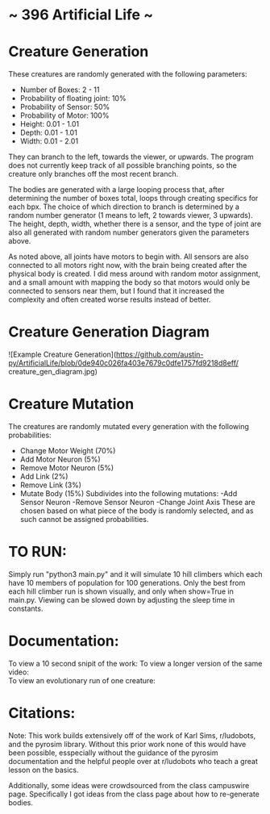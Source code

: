 
~ 396 Artificial Life ~ 
=======================


Creature Generation
======================
These creatures are randomly generated with the following parameters: 
  - Number of Boxes: 2 - 11 
  - Probability of floating joint: 10% 
  - Probability of Sensor: 50% 
  - Probability of Motor: 100% 
  - Height: 0.01 - 1.01 
  - Depth: 0.01 - 1.01 
  - Width: 0.01 - 2.01 

They can branch to the left, towards the viewer, or upwards. The program does not currently keep track of all possible
branching points, so the creature only branches off the most recent branch. 

The bodies are generated with a large looping process that, after determining the number of boxes total, loops through
creating specifics for each bpx. The choice of which direction to branch is determined by a random number generator (1
means to left, 2 towards viewer, 3 upwards). The height, depth, width, whether there is a sensor, and the type of 
joint are also all generated with random number generators given the parameters above. 

As noted above, all joints have motors to begin with. All sensors are also connected to all motors right now, with the 
brain being created after the physical body is created. I did mess around with random motor assignment, and a small 
amount with mapping the body so that motors would only be connected to sensors near them, but I found that it increased 
the complexity and often created worse results instead of better. 


Creature Generation Diagram
==========================
![Example Creature Generation](https://github.com/austin-py/ArtificialLife/blob/0de940c026fa403e7679c0dfe1757fd9218d8eff/
creature_gen_diagram.jpg)


Creature Mutation
======================
  The creatures are randomly mutated every generation with the following probabilities:
  - Change Motor Weight (70%)
  - Add Motor Neuron (5%)
  - Remove Motor Neuron (5%)
  - Add Link (2%)
  - Remove Link (3%)
  - Mutate Body (15%)
      Subdivides into the following mutations:
        -Add Sensor Neuron 
        -Remove Sensor Neuron
        -Change Joint Axis
      These are chosen based on what piece of the body is randomly selected, and as such cannot be assigned probabilities. 
  
   

TO RUN: 
===================
Simply run "python3 main.py" and it will simulate 10 hill climbers which each have 10 members of population for 100 generations. Only the best from each hill climber run is shown visually, and only when show=True in main.py.  Viewing can be slowed down by adjusting the sleep time in constants. 


Documentation:
==============
To view a 10 second snipit of the work: 
To view a longer version of the same video:  
To view an evolutionary run of one creature: 



Citations:
===========
Note: This work builds extensively off of the work of Karl Sims, r/ludobots, and the pyrosim library. Without this prior work none of this would have been possible, esspecially without the guidance of the pyrosim documentation and the helpful people over at r/ludobots who teach a great lesson on the basics.

Additionally, some ideas were crowdsourced from the class campuswire page. Specifically I got ideas from the class page about how to re-generate bodies. 
